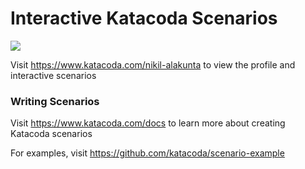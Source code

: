# Interactive Katacoda Scenarios

[![](http://shields.katacoda.com/katacoda/nikil-alakunta/count.svg)](https://www.katacoda.com/nikil-alakunta "Get your profile on Katacoda.com")

Visit https://www.katacoda.com/nikil-alakunta to view the profile and interactive scenarios

### Writing Scenarios
Visit https://www.katacoda.com/docs to learn more about creating Katacoda scenarios

For examples, visit https://github.com/katacoda/scenario-example
